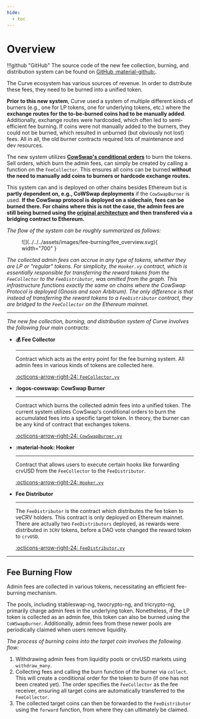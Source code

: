 ```yaml
---
hide:
  - toc
---
```


<h1>Overview</h1>

!!!github "GitHub"
    The source code of the new fee collection, burning, and distribution system can be found on [GitHub :material-github:](https://github.com/curvefi/curve-burners).

The Curve ecosystem has various sources of revenue. In order to distribute these fees, they need to be burned into a unified token.

**Prior to this new system**, Curve used a system of multiple different kinds of burners (e.g., one for LP tokens, one for underlying tokens, etc.) where the **exchange routes for the to-be-burned coins had to be manually added**. Additionally, exchange routes were hardcoded, which often led to semi-efficient fee burning. If coins were not manually added to the burners, they could not be burned, which resulted in unburned (but obviously not lost) fees. All in all, the old burner contracts required lots of maintenance and dev resources.

The new system utilizes **[CowSwap's conditional orders](https://blog.cow.fi/introducing-the-programmatic-order-framework-from-cow-protocol-088a14cb0375)** to burn the tokens. Sell orders, which burn the admin fees, can simply be created by calling a function on the `FeeCollector`. This ensures all coins can be burned **without the need to manually add coins to burners or hardcode exchange routes.**

This system can and is deployed on other chains besides Ethereum but is **partly dependent on, e.g., CoWSwap deployments** if the `CowSwapBurner` is used. **If the CowSwap protocol is deployed on a sidechain, fees can be burned there. For chains where this is not the case, the admin fees are still being burned using the [original architecture](../overview.md) and then transfered via a bridging contract to Ethereum.**


*The flow of the system can be roughly summarized as follows:*

<figure markdown="span">
  ![](../../../assets/images/fee-burning/fee_overview.svg){ width="700" }
  <figcaption></figcaption>
</figure>

*The collected admin fees can accrue in any type of tokens, whether they are LP or "regular" tokens. For simplicity, the `Hooker.vy` contract, which is essentially responsible for transferring the reward tokens from the `FeeCollector` to the `FeeDistributor`, was omitted from the graph. This infrastructure functions exactly the same on chains where the CowSwap Protocol is deployed (Gnosis and soon Arbitrum). The only difference is that instead of transferring the reward tokens to a `FeeDistributor` contract, they are bridged to the `FeeCollector` on the Ethereum mainnet.*



---


*The new fee collection, burning, and distribution system of Curve involves the following four main contracts:*

<div class="grid cards" markdown>

- **:moneybag: Fee Collector**

    ---
    Contract which acts as the entry point for the fee burning system. All admin fees in various kinds of tokens are collected here.
    
    [:octicons-arrow-right-24: `FeeCollector.vy`](FeeCollector.md)

- **:logos-cowswap: CowSwap Burner**

    ---
    Contract which burns the collected admin fees into a unified token. The current system utilizes CowSwap's conditional orders to burn the accumulated fees into a specific target token. In theory, the burner can be any kind of contract that exchanges tokens.

    [:octicons-arrow-right-24: `CowSwapBurner.vy`](CowSwapBurner.md)

- **:material-hook: Hooker**

    ---
    Contract that allows users to execute certain hooks like forwarding crvUSD from the `FeeCollector` to the `FeeDistributor`.

    [:octicons-arrow-right-24: `Hooker.vy`](Hooker.md)

- **Fee Distributor**

    ---
    The `FeeDistributor` is the contract which distributes the fee token to veCRV holders. This contract is only deployed on Ethereum mainnet. There are actually two `FeeDistributors` deployed, as rewards were distributed in `3CRV` tokens, before a DAO vote changed the reward token to `crvUSD`.

    [:octicons-arrow-right-24: `FeeDistributor.vy`](FeeDistributor.md)

</div>


---


## **Fee Burning Flow**

Admin fees are collected in various tokens, necessitating an efficient fee-burning mechanism.

The pools, including stableswap-ng, twocrypto-ng, and tricrypto-ng, primarily charge admin fees in the underlying token. Nonetheless, if the LP token is collected as an admin fee, this token can also be burned using the `CoWSwapBurner`. Additionally, admin fees from these newer pools are periodically claimed when users remove liquidity.

*The process of burning coins into the target coin involves the following flow:*

1. Withdrawing admin fees from liquidity pools or crvUSD markets using `withdraw_many`.
2. Collecting fees and calling the burn function of the burner via `collect`. This will create a conditional order for the token to burn (if one has not been created yet). The order specifies the `FeeCollector` as the fee receiver, ensuring all target coins are automatically transferred to the `FeeCollector`.
3. The collected target coins can then be forwarded to the `FeeDistributor` using the `forward` function, from where they can ultimately be claimed.
